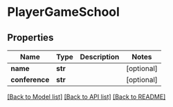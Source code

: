 # PlayerGameSchool

## Properties
Name | Type | Description | Notes
------------ | ------------- | ------------- | -------------
**name** | **str** |  | [optional] 
**conference** | **str** |  | [optional] 

[[Back to Model list]](../README.md#documentation-for-models) [[Back to API list]](../README.md#documentation-for-api-endpoints) [[Back to README]](../README.md)


